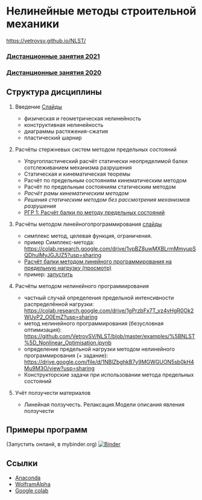 # Нелинейные методы строительной механики

https://vetrovsv.github.io/NLST/

### [Дистанционные занятия 2021](https://github.com/VetrovSV/NLST/blob/master/dist2021/readme.md)

### [Дистанционные занятия 2020](https://github.com/VetrovSV/NLST/blob/master/dist2020/tasks2020.md)

## Структура дисциплины
1. Введение [Слайды](https://github.com/VetrovSV/NLST/blob/master/NlST.%201.%20Intro.pdf?raw=true)
    * физическая и геометрическая нелинейность
    * конструктивная нелинейность
    * диаграммы растяжения-сжатия
    * пластический шарнир
    
    
1. Расчёты стержневых систем методом предельных состояний
    * Упругопластический расчёт статически неопределимой балки сотслеживанием механизма разрушения
    * Статическая и кинематическая теоремы
    * Расчёт по предельным состояниям кинематическим методом
    * Расчёт по предельным состояниям статическим методом
    * *Расчёт рамы кинематическим методом*
    * *Решения статическим методом без рассмотрения механизмов разрушения*
    * [РГР 1: Расчёт балки по методу предельных состояний](https://github.com/VetrovSV/NLST/blob/master/task1.md)
    
   
1. Расчёты методом линейногопрограммирования [слайды](https://github.com/VetrovSV/NLST/blob/master/NelST.%202.%20Linear_optimisation.pdf) 
   * симплекс метод, целевая функция, ограничения.
   * пример Симплекс-метода: https://colab.research.google.com/drive/1vpBZ8uwMXBLrmMmyupSQDhulMyJGJUZ5?usp=sharing
   * [Расчёт балки методом линейного программирования на предельную нагрузку (просмотр)](https://vetrovsv.github.io/NLST/SimplexMethod%20for%20beam.html)
   * пример: [запустить](https://colab.research.google.com/drive/1a_nWKDlozfEpBIT0Thgs6d6bHx7x-H2r?usp=sharing)
   
   
1. Расчёты методом нелинейного программирования
   - частный случай определения предельной интенсивности распределённой нагрузки: https://colab.research.google.com/drive/1gPrzbFx7T_vz4vHgR0Ok2WUyP2_O0EmZ?usp=sharing
   - метод нелинейного программирования (безусловная оптимизация): https://github.com/VetrovSV/NLST/blob/master/examples/%5BNLST%5D_Nonlinear_Optimisation.ipynb
   - определение предельной нагрузки методом нелинейного программирования (+ задание): https://drive.google.com/file/d/1NBlZbghkB7y9MGWGUON5sb0kH4Mu9M3O/view?usp=sharing 
   * Конструкторские задачи при использовании метода предельных состояний
   
   
1. Учёт ползучести материалов
    * Линейная ползучесть. Релаксация.Модели описания явления ползучести


## Примеры программ
(Запустить онланй, в mybinder.org)
[![Binder](https://mybinder.org/badge_logo.svg)](https://mybinder.org/v2/gh/VetrovSV/NLST/master/)

## Ссылки
- [Anaconda](https://www.anaconda.com)
- [WolframAlpha](https://www.wolframalpha.com/)
- [Google colab](https://colab.research.google.com)
